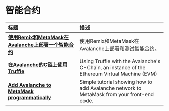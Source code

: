 # 智能合约

| 标题 | 描述 |
| :--- | :--- |
| [**使用Remix和MetaMask在Avalanche上部署一个智能合约**](deploy-a-smart-contract-on-avalanche-using-remix-and-metamask.md) | 使用Remix和MetaMask在Avalanche上部署和测试智能合约。 |
| [**在Avalanche的C链上使用Truffle**](using-truffle-with-the-avalanche-c-chain.md) | Using Truffle with the Avalanche's C-Chain, an instance of the Ethereum Virtual Machine \(EVM\) |
| [**Add Avalanche to MetaMask programmatically**](add-avalanche-to-metamask-programmatically.md) | Simple tutorial showing how to add Avalanche network to MetaMask from your front-end code.|

<!--stackedit_data:
eyJoaXN0b3J5IjpbLTI0NDQ5MjExMiwxMjYyMzM4OTM2XX0=
-->